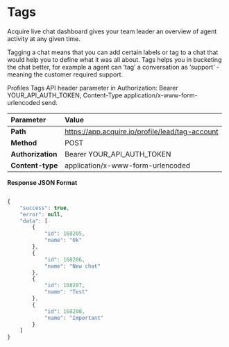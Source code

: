 # Tags

Acquire live chat dashboard gives your team leader an overview of agent activity at any given time.

Tagging a chat means that you can add certain labels or tag to a chat that would help you to define what it was all about. Tags helps you in bucketing the chat better, for example a agent can ‘tag’ a conversation as ‘support’ - meaning the customer required support.

Profiles Tags API header parameter in Authorization: Bearer YOUR\_API\_AUTH\_TOKEN, Content-Type application/x-www-form-urlencoded send.

| Parameter | Value |
| :--- | :--- |
| **Path** | https://app.acquire.io/profile/lead/tag-account |
| **Method** | POST |
| **Authorization** | Bearer YOUR\_API\_AUTH\_TOKEN |
| **Content-type** | application/x-www-form-urlencoded |

**Response JSON Format**

```javascript

{
    "success": true,
    "error": null,
    "data": [
        {
            "id": 168205,
            "name": "Ok"
        },
        {
            "id": 168206,
            "name": "New chat"
        },
        {
            "id": 168207,
            "name": "Test"
        },
        {
            "id": 168208,
            "name": "Important"
        }
    ]
}
```

